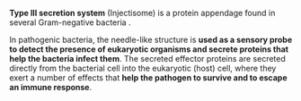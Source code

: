 **Type III secretion system** (Injectisome) is a protein appendage found in several Gram-negative bacteria .

In pathogenic bacteria, the needle-like structure is **used as a sensory probe to detect the presence of eukaryotic organisms and secrete proteins that help the bacteria infect them**. The secreted effector proteins are secreted directly from the bacterial cell into the eukaryotic (host) cell, where they exert a number of effects that **help the pathogen to survive and to escape an immune response**.